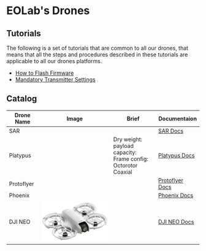 # EOLab's Drones

## Tutorials

The following is a set of tutorials that are common to all our drones, that means that all the steps and procedures described in these tutorials are applicable to all our drones platforms.
- [How to Flash Firmware](./firmware.md)
- [Mandatory Transmitter Settings](./transmitter.md)

## Catalog

| Drone Name | Image                            | Brief                                                                | Documentaion                              |
|------------|----------------------------------|----------------------------------------------------------------------|-------------------------------------------|
| SAR        |                                  |                                                                      | [SAR Docs](./sar/README.md)               |
| Platypus   |                                  | Dry weight: <br>payload capacity:<br>Frame config: Octorotor Coaxial | [Platypus Docs](./platypus/README.md)     |
| Protoflyer |                                  |                                                                      | [Protoflyer Docs](./protoflyer/README.md) |
| Phoenix    |                                  |                                                                      | [Phoenix Docs](./phoenix/README.md)       |
| DJI NEO    | ![DJI NEO](./assets/dji-neo.png) |                                                                      | [DJI NEO Docs](./dji-neo/README.md)       |
